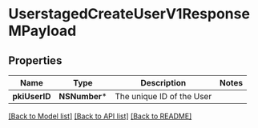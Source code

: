 # UserstagedCreateUserV1ResponseMPayload

## Properties
Name | Type | Description | Notes
------------ | ------------- | ------------- | -------------
**pkiUserID** | **NSNumber*** | The unique ID of the User | 

[[Back to Model list]](../README.md#documentation-for-models) [[Back to API list]](../README.md#documentation-for-api-endpoints) [[Back to README]](../README.md)


